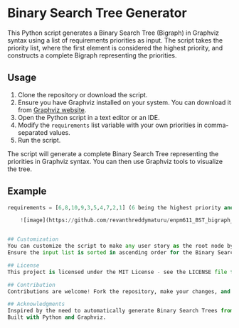 # Binary Search Tree Generator

This Python script generates a Binary Search Tree (Bigraph) in Graphviz syntax using a list of requirements priorities as input. The script takes the priority list, where the first element is considered the highest priority, and constructs a complete Bigraph representing the priorities.

## Usage

1. Clone the repository or download the script.
2. Ensure you have Graphviz installed on your system. You can download it from [Graphviz website](https://graphviz.org/download/).
3. Open the Python script in a text editor or an IDE.
4. Modify the `requirements` list variable with your own priorities in comma-separated values.
5. Run the script.

The script will generate a complete Binary Search Tree representing the priorities in Graphviz syntax. You can then use Graphviz tools to visualize the tree.

## Example

```python
requirements = [6,8,10,9,3,5,4,7,2,1] (6 being the highest priority and 1 being the lowest)

    ![image](https://github.com/revanthreddymaturu/enpm611_BST_bigraph_generator_graphviz/assets/49469625/5be805e5-0076-4a1a-8b06-5fefc8e22aa9)


## Customization
You can customize the script to make any user story as the root node by changing the index of the root variable.
Ensure the input list is sorted in ascending order for the Binary Search Tree to be constructed correctly.

## License
This project is licensed under the MIT License - see the LICENSE file for details.

## Contribution
Contributions are welcome! Fork the repository, make your changes, and submit a pull request.

## Acknowledgments
Inspired by the need to automatically generate Binary Search Trees from priority lists.
Built with Python and Graphviz.
